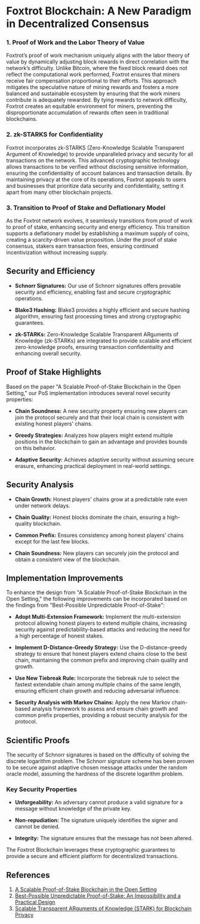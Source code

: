 # Foxtrot Blockchain: A New Paradigm in Decentralized Consensus

### 1. Proof of Work and the Labor Theory of Value

Foxtrot’s proof of work mechanism uniquely aligns with the labor theory of value by dynamically adjusting block rewards in direct correlation with the network’s difficulty. Unlike Bitcoin, where the fixed block reward does not reflect the computational work performed, Foxtrot ensures that miners receive fair compensation proportional to their efforts. This approach mitigates the speculative nature of mining rewards and fosters a more balanced and sustainable ecosystem by ensuring that the work miners contribute is adequately rewarded. By tying rewards to network difficulty, Foxtrot creates an equitable environment for miners, preventing the disproportionate accumulation of rewards often seen in traditional blockchains.

### 2. zk-STARKS for Confidentiality

Foxtrot incorporates zk-STARKS (Zero-Knowledge Scalable Transparent Argument of Knowledge) to provide unparalleled privacy and security for all transactions on the network. This advanced cryptographic technology allows transactions to be verified without disclosing sensitive information, ensuring the confidentiality of account balances and transaction details. By maintaining privacy at the core of its operations, Foxtrot appeals to users and businesses that prioritize data security and confidentiality, setting it apart from many other blockchain projects.

### 3. Transition to Proof of Stake and Deflationary Model

As the Foxtrot network evolves, it seamlessly transitions from proof of work to proof of stake, enhancing security and energy efficiency. This transition supports a deflationary model by establishing a maximum supply of coins, creating a scarcity-driven value proposition. Under the proof of stake consensus, stakers earn transaction fees, ensuring continued incentivization without increasing supply.

## Security and Efficiency

- **Schnorr Signatures:** Our use of Schnorr signatures offers provable security and efficiency, enabling fast and secure cryptographic operations.
  
- **Blake3 Hashing:** Blake3 provides a highly efficient and secure hashing algorithm, ensuring fast processing times and strong cryptographic guarantees.
  
- **zk-STARKs:** Zero-Knowledge Scalable Transparent ARguments of Knowledge (zk-STARKs) are integrated to provide scalable and efficient zero-knowledge proofs, ensuring transaction confidentiality and enhancing overall security.

## Proof of Stake Highlights

Based on the paper "A Scalable Proof-of-Stake Blockchain in the Open Setting," our PoS implementation introduces several novel security properties:

- **Chain Soundness:** A new security property ensuring new players can join the protocol securely and that their local chain is consistent with existing honest players' chains.
  
- **Greedy Strategies:** Analyzes how players might extend multiple positions in the blockchain to gain an advantage and provides bounds on this behavior.
  
- **Adaptive Security:** Achieves adaptive security without assuming secure erasure, enhancing practical deployment in real-world settings.

## Security Analysis

- **Chain Growth:** Honest players' chains grow at a predictable rate even under network delays.
  
- **Chain Quality:** Honest blocks dominate the chain, ensuring a high-quality blockchain.
  
- **Common Prefix:** Ensures consistency among honest players’ chains except for the last few blocks.
  
- **Chain Soundness:** New players can securely join the protocol and obtain a consistent view of the blockchain.

## Implementation Improvements

To enhance the design from "A Scalable Proof-of-Stake Blockchain in the Open Setting," the following improvements can be incorporated based on the findings from "Best-Possible Unpredictable Proof-of-Stake":

- **Adopt Multi-Extension Framework:** Implement the multi-extension protocol allowing honest players to extend multiple chains, increasing security against predictability-based attacks and reducing the need for a high percentage of honest stakes.

- **Implement D-Distance-Greedy Strategy:** Use the D-distance-greedy strategy to ensure that honest players extend chains close to the best chain, maintaining the common prefix and improving chain quality and growth.

- **Use New Tiebreak Rule:** Incorporate the tiebreak rule to select the fastest extendable chain among multiple chains of the same length, ensuring efficient chain growth and reducing adversarial influence.

- **Security Analysis with Markov Chains:** Apply the new Markov chain-based analysis framework to assess and ensure chain growth and common prefix properties, providing a robust security analysis for the protocol.

## Scientific Proofs

The security of Schnorr signatures is based on the difficulty of solving the discrete logarithm problem. The Schnorr signature scheme has been proven to be secure against adaptive chosen message attacks under the random oracle model, assuming the hardness of the discrete logarithm problem.

### Key Security Properties

- **Unforgeability:** An adversary cannot produce a valid signature for a message without knowledge of the private key.
  
- **Non-repudiation:** The signature uniquely identifies the signer and cannot be denied.
  
- **Integrity:** The signature ensures that the message has not been altered.

The Foxtrot Blockchain leverages these cryptographic guarantees to provide a secure and efficient platform for decentralized transactions.

## References

1. [A Scalable Proof-of-Stake Blockchain in the Open Setting](https://eprint.iacr.org/2017/656.pdf)
2. [Best-Possible Unpredictable Proof-of-Stake: An Impossibility and a Practical Design](https://eprint.iacr.org/2021/660.pdf)
3. [Scalable Transparent ARguments of Knowledge (STARK) for Blockchain Privacy](https://eprint.iacr.org/2018/046.pdf)

